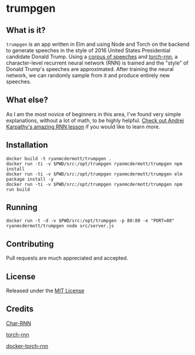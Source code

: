 # trumpgen

## What is it?
`trumpgen` is an app written in Elm and using Node and Torch on the backend to generate speeches in the style of 2016 United States Presidential candidate Donald Trump. Using a [corpus of speeches](https://github.com/ryanmcdermott/trump-speeches) and [torch-rnn](https://github.com/jcjohnson/torch-rnn), a character-level recurrent neural network (RNN) is trained and the "style" of Donald Trump's speeches are approximated. After training the neural network, we can randomly sample from it and produce entirely new speeches.


## What else?
As I am the most novice of beginners in this area, I've found very simple explanations, without a lot of math, to be highly helpful. [Check out Andrej Karpathy's amazing RNN lesson](http://karpathy.github.io/2015/05/21/rnn-effectiveness/) if you would like to learn more.

## Installation
```
docker build -t ryanmcdermott/trumpgen .
docker run -ti -v $PWD/src:/opt/trumpgen ryanmcdermott/trumpgen npm install
docker run -ti -v $PWD/src:/opt/trumpgen ryanmcdermott/trumpgen elm package install -y
docker run -ti -v $PWD/src:/opt/trumpgen ryanmcdermott/trumpgen npm run build
```

## Running
```
docker run -t -d -v $PWD/src:/opt/trumpgen -p 80:80 -e "PORT=80" ryanmcdermott/trumpgen node src/server.js
```

## Contributing
Pull requests are much appreciated and accepted.


## License
Released under the [MIT License](http://www.opensource.org/licenses/MIT)


## Credits
[Char-RNN](https://github.com/karpathy/char-rnn)

[torch-rnn](https://github.com/jcjohnson/torch-rnn)

[docker-torch-rnn](https://github.com/crisbal/docker-torch-rnn)
